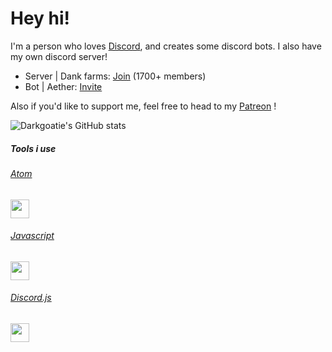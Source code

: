 # Hey hi!
I'm a person who loves [Discord](https://discord.com), and creates some discord bots. I also have my own discord server! 
- Server | Dank farms: [Join](https://dsc.gg/farms) (1700+ members)
- Bot | Aether: [Invite](https://discord.com/oauth2/authorize?client_id=%20805537268349665290&permissions=8&scope=bot%20applications.commands)

Also if you'd like to support me, feel free to head to my [Patreon](https://patreon.com/aether1611) !

![Darkgoatie's GitHub stats](https://github-readme-stats.vercel.app/api?username=Darkgoatie&count_private=true&theme=merko&show_invites=true)

##### Tools i use
###### [Atom](https://atom.io) 
<img src="https://user-images.githubusercontent.com/81323822/118517821-3a5e9880-b740-11eb-83b5-1c524e3c585d.png" width="30" height="30" />  

###### [Javascript](https://javascript.info)
<img src="https://user-images.githubusercontent.com/81323822/118519533-e2289600-b741-11eb-8dd1-5e708de4ca30.jpeg" width="30" height="30" /> 

###### [Discord.js](https://discord.js.org/#/)
<img src="imagehttps://user-images.githubusercontent.com/81323822/118520141-7692f880-b742-11eb-9aee-2737b9f5fab9.png" width="30" height="30" /> 

